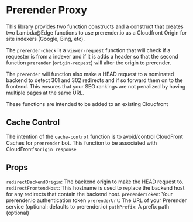 # Prerender Proxy

This library provides two function constructs and a construct that creates two Lambda@Edge functions to use prerender.io as a Cloudfront Origin for site indexers (Google, Bing, etc). 

The `prerender-check` is a `viewer-request` function that will check if a requester is from a indexer and if it is adds a header so that the second function `prerender` (`origin-request`) will alter the origin to prerender.

The `prerender` will function also make a HEAD request to a nominated backend to detect 301 and 302 redirects and if so forward them on to the frontend. This ensures that your SEO rankings are not penalized by having multiple pages at the same URL.

These functions are intended to be added to an existing Cloudfront  

## Cache Control

The intention of the `cache-control` function is to avoid/control CloudFront Caches for `prenrender` bot.
This function to be associated with CloudFront's`origin response`

## Props

`redirectBackendOrigin`: The backend origin to make the HEAD request to.
`redirectFrontendHost`: This hostname is used to replace the backend host for any redirects that contain the backend host.
`prerenderToken`: Your prerender.io authentication token 
`prerenderUrl`: The URL of your Prerender service (optional: defaults to prerender.io)
`pathPrefix`: A prefix path (optional)
